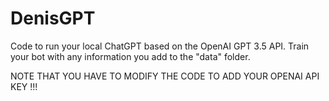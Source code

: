 # DenisGPT

Code to run your local ChatGPT based on the OpenAI GPT 3.5 API. Train your bot with any information you add to the "data" folder.

NOTE THAT YOU HAVE TO MODIFY THE CODE TO ADD YOUR OPENAI API KEY !!!
